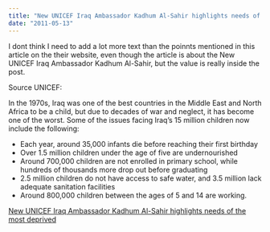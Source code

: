 ```yaml
---
title: "New UNICEF Iraq Ambassador Kadhum Al-Sahir highlights needs of the most deprived"
date: "2011-05-13"
---
```


I dont think I need to add a lot more text than the poinnts mentioned in this article on the their website, even though the article is about the New UNICEF Iraq Ambassador Kadhum Al-Sahir, but the value is really inside the post.

Source UNICEF:

In the 1970s, Iraq was one of the best countries in the Middle East and North Africa to be a child, but due to decades of war and neglect, it has become one of the worst. Some of the issues facing Iraq’s 15 million children now include the following:

- Each year, around 35,000 infants die before reaching their first birthday
- Over 1.5 million children under the age of five are undernourished
- Around 700,000 children are not enrolled in primary school, while hundreds of thousands more drop out before graduating
- 2.5 million children do not have access to safe water, and 3.5 million lack adequate sanitation facilities
- Around 800,000 children between the ages of 5 and 14 are working.

  
[New UNICEF Iraq Ambassador Kadhum Al-Sahir highlights needs of the most deprived](https://www.unicef.org/infobycountry/iraq_58476.html)
